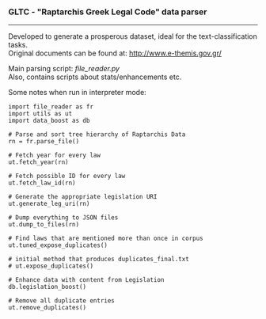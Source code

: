 ### GLTC - "Raptarchis Greek Legal Code" data parser

***

Developed to generate a prosperous dataset, ideal for the text-classification tasks.  
Original documents can be found at: http://www.e-themis.gov.gr/

Main parsing script: *file_reader.py*  
Also, contains scripts about stats/enhancements etc.

Some notes when run in interpreter mode:

    
    import file_reader as fr
    import utils as ut
    import data_boost as db
    
    # Parse and sort tree hierarchy of Raptarchis Data
    rn = fr.parse_file()
    
    # Fetch year for every law
    ut.fetch_year(rn)
    
    # Fetch possible ID for every law
    ut.fetch_law_id(rn)
    
    # Generate the appropriate legislation URI
    ut.generate_leg_uri(rn)
    
    # Dump everything to JSON files
    ut.dump_to_files(rn)
    
    # Find laws that are mentioned more than once in corpus
    ut.tuned_expose_duplicates()
    
    # initial method that produces duplicates_final.txt
    # ut.expose_duplicates()
    
    # Enhance data with content from Legislation
    db.legislation_boost()
    
    # Remove all duplicate entries
    ut.remove_duplicates()
